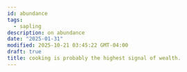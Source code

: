 ```yaml
---
id: abundance
tags:
  - sapling
description: on abundance
date: "2025-01-31"
modified: 2025-10-21 03:45:22 GMT-04:00
draft: true
title: cooking is probably the highest signal of wealth.
---
```

